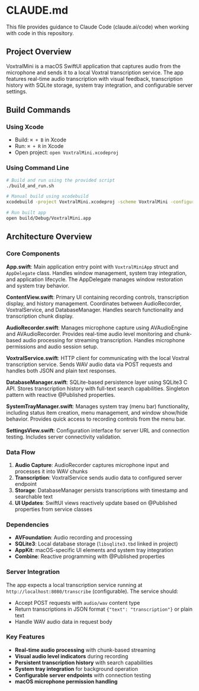 # CLAUDE.md

This file provides guidance to Claude Code (claude.ai/code) when working with code in this repository.

## Project Overview

VoxtralMini is a macOS SwiftUI application that captures audio from the microphone and sends it to a local Voxtral transcription service. The app features real-time audio transcription with visual feedback, transcription history with SQLite storage, system tray integration, and configurable server settings.

## Build Commands

### Using Xcode
- Build: `⌘ + B` in Xcode
- Run: `⌘ + R` in Xcode
- Open project: `open VoxtralMini.xcodeproj`

### Using Command Line
```bash
# Build and run using the provided script
./build_and_run.sh

# Manual build using xcodebuild
xcodebuild -project VoxtralMini.xcodeproj -scheme VoxtralMini -configuration Debug build

# Run built app
open build/Debug/VoxtralMini.app
```

## Architecture Overview

### Core Components

**App.swift**: Main application entry point with `VoxtralMiniApp` struct and `AppDelegate` class. Handles window management, system tray integration, and application lifecycle. The AppDelegate manages window restoration and system tray behavior.

**ContentView.swift**: Primary UI containing recording controls, transcription display, and history management. Coordinates between AudioRecorder, VoxtralService, and DatabaseManager. Handles search functionality and transcription chunk display.

**AudioRecorder.swift**: Manages microphone capture using AVAudioEngine and AVAudioRecorder. Provides real-time audio level monitoring and chunk-based audio processing for streaming transcription. Handles microphone permissions and audio session setup.

**VoxtralService.swift**: HTTP client for communicating with the local Voxtral transcription service. Sends WAV audio data via POST requests and handles both JSON and plain text responses.

**DatabaseManager.swift**: SQLite-based persistence layer using SQLite3 C API. Stores transcription history with full-text search capabilities. Singleton pattern with reactive @Published properties.

**SystemTrayManager.swift**: Manages system tray (menu bar) functionality, including status item creation, menu management, and window show/hide behavior. Provides quick access to recording controls from the menu bar.

**SettingsView.swift**: Configuration interface for server URL and connection testing. Includes server connectivity validation.

### Data Flow

1. **Audio Capture**: AudioRecorder captures microphone input and processes it into WAV chunks
2. **Transcription**: VoxtralService sends audio data to configured server endpoint
3. **Storage**: DatabaseManager persists transcriptions with timestamp and searchable text
4. **UI Updates**: SwiftUI views reactively update based on @Published properties from service classes

### Dependencies

- **AVFoundation**: Audio recording and processing
- **SQLite3**: Local database storage (`libsqlite3.tbd` linked in project)
- **AppKit**: macOS-specific UI elements and system tray integration
- **Combine**: Reactive programming with @Published properties

### Server Integration

The app expects a local transcription service running at `http://localhost:8080/transcribe` (configurable). The service should:
- Accept POST requests with `audio/wav` content type
- Return transcriptions in JSON format `{"text": "transcription"}` or plain text
- Handle WAV audio data in request body

### Key Features

- **Real-time audio processing** with chunk-based streaming
- **Visual audio level indicators** during recording
- **Persistent transcription history** with search capabilities
- **System tray integration** for background operation
- **Configurable server endpoints** with connection testing
- **macOS microphone permission handling**